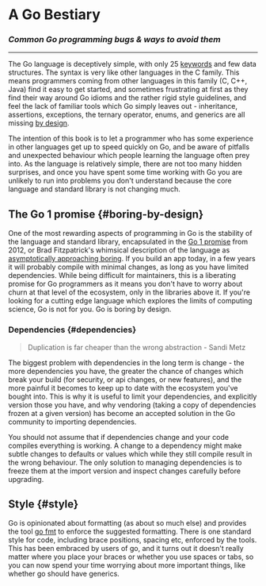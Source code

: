 # A Go Bestiary

### _Common Go programming bugs & ways to avoid them_

---

The Go language is deceptively simple, with only 25 [keywords](https://golang.org/ref/spec#Keywords) and few data structures. The syntax is very like other languages in the C family. This means programmers coming from other languages in this family \(C, C++, Java\) find it easy to get started, and sometimes frustrating at first as they find their way around Go idioms and the rather rigid style guidelines, and feel the lack of familiar tools which Go simply leaves out - inheritance, assertions, exceptions, the ternary operator, enums, and generics are all missing [by design](https://golang.org/doc/faq#Why_doesnt_Go_have_feature_X).

The intention of this book is to let a programmer who has some experience in other languages get up to speed quickly on Go, and be aware of pitfalls and unexpected behaviour which people learning the language often prey into. As the language is relatively simple, there are not too many hidden surprises, and once you have spent some time working with Go you are unlikely to run into problems you don't understand because the core language and standard library is not changing much.

## The Go 1 promise {#boring-by-design}

One of the most rewarding aspects of programming in Go is the stability of the language and standard library, encapsulated in the [Go 1 promise](https://golang.org/doc/go1compat) from 2012, or Brad Fitzpatrick's whimsical description of the language as [asymptotically approaching boring](https://golangnews.com/stories/845-video-introducing-go-1.6-asymptotically-approaching-boring-by-brad-fitzpatrick). If you build an app today, in a few years it will probably compile with minimal changes, as long as you have limited dependencies. While being difficult for maintainers, this is a liberating promise for Go programmers as it means you don't have to worry about churn at that level of the ecosystem, only in the libraries above it. If you're looking for a cutting edge  language which explores the limits of computing science, Go is not for you. Go is boring by design.

### Dependencies {#dependencies}

> Duplication is far cheaper than the wrong abstraction - Sandi Metz

The biggest problem with dependencies in the long term is change - the more dependencies you have, the greater the chance of changes which break your build \(for security, or api changes, or new features\), and the more painful it becomes to keep up to date with the ecosystem you've bought into. This is why it is useful to limit your dependencies, and explicitly version those you have, and why vendoring \(taking a copy of dependencies frozen at a given version\) has become an accepted solution in the Go community to importing dependencies.

You should not assume that if dependencies change and your code compiles everything is working. A change to a dependency might make subtle changes to defaults or values which while they still compile result in the wrong behaviour. The only solution to managing dependencies is to freeze them at the import version and inspect changes carefully before upgrading.

## Style {#style}

Go is opinionated about formatting \(as about so much else\) and provides the tool [go fmt](https://blog.golang.org/go-fmt-your-code) to enforce the suggested formatting. There is one standard style for code, including brace positions, spacing etc, enforced by the tools. This has been embraced by users of go, and it turns out it doesn't really matter where you place your braces or whether you use spaces or tabs, so you can now spend your time worrying about more important things, like whether go should have generics.

